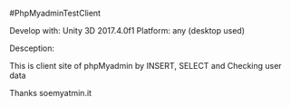 #PhpMyadminTestClient

Develop with: Unity 3D 2017.4.0f1
Platform: any (desktop used)

Desception:

This is client site of phpMyadmin by INSERT, SELECT and Checking user data

Thanks 
soemyatmin.it
